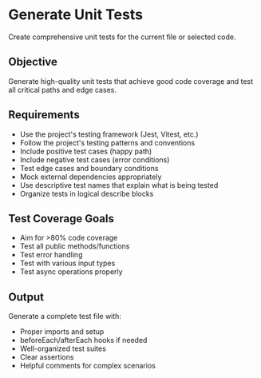 # Generate Unit Tests

Create comprehensive unit tests for the current file or selected code.

## Objective

Generate high-quality unit tests that achieve good code coverage and test all critical paths and edge cases.

## Requirements

- Use the project's testing framework (Jest, Vitest, etc.)
- Follow the project's testing patterns and conventions
- Include positive test cases (happy path)
- Include negative test cases (error conditions)
- Test edge cases and boundary conditions
- Mock external dependencies appropriately
- Use descriptive test names that explain what is being tested
- Organize tests in logical describe blocks

## Test Coverage Goals

- Aim for >80% code coverage
- Test all public methods/functions
- Test error handling
- Test with various input types
- Test async operations properly

## Output

Generate a complete test file with:
- Proper imports and setup
- beforeEach/afterEach hooks if needed
- Well-organized test suites
- Clear assertions
- Helpful comments for complex scenarios
